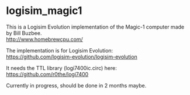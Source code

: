 # logisim_magic1

This is a Logisim Evolution implementation of the Magic-1 computer made by Bill Buzbee.  
http://www.homebrewcpu.com/

The implementation is for Logisim Evolution:  
https://github.com/logisim-evolution/logisim-evolution

It needs the TTL library (logi7400ic.circ) here:  
https://github.com/r0the/logi7400

Currently in progress, should be done in 2 months maybe.
